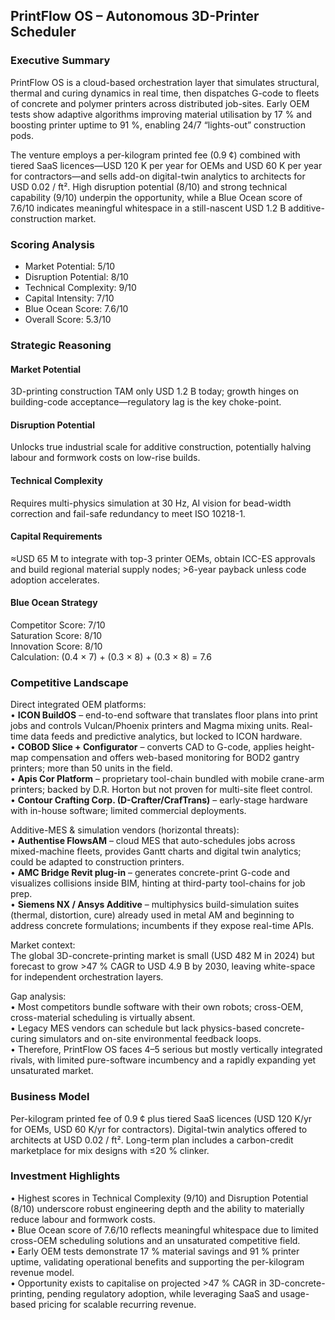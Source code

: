 ## PrintFlow OS – Autonomous 3D-Printer Scheduler

### Executive Summary  
PrintFlow OS is a cloud-based orchestration layer that simulates structural, thermal and curing dynamics in real time, then dispatches G-code to fleets of concrete and polymer printers across distributed job-sites. Early OEM tests show adaptive algorithms improving material utilisation by 17 % and boosting printer uptime to 91 %, enabling 24/7 “lights-out” construction pods.

The venture employs a per-kilogram printed fee (0.9 ¢) combined with tiered SaaS licences—USD 120 K per year for OEMs and USD 60 K per year for contractors—and sells add-on digital-twin analytics to architects for USD 0.02 / ft². High disruption potential (8/10) and strong technical capability (9/10) underpin the opportunity, while a Blue Ocean score of 7.6/10 indicates meaningful whitespace in a still-nascent USD 1.2 B additive-construction market.

### Scoring Analysis  
- Market Potential: 5/10  
- Disruption Potential: 8/10  
- Technical Complexity: 9/10  
- Capital Intensity: 7/10  
- Blue Ocean Score: 7.6/10  
- Overall Score: 5.3/10  

### Strategic Reasoning  

#### Market Potential  
3D-printing construction TAM only USD 1.2 B today; growth hinges on building-code acceptance—regulatory lag is the key choke-point.

#### Disruption Potential  
Unlocks true industrial scale for additive construction, potentially halving labour and formwork costs on low-rise builds.

#### Technical Complexity  
Requires multi-physics simulation at 30 Hz, AI vision for bead-width correction and fail-safe redundancy to meet ISO 10218-1.

#### Capital Requirements  
≈USD 65 M to integrate with top-3 printer OEMs, obtain ICC-ES approvals and build regional material supply nodes; >6-year payback unless code adoption accelerates.

#### Blue Ocean Strategy  
Competitor Score: 7/10  
Saturation Score: 8/10  
Innovation Score: 8/10  
Calculation: (0.4 × 7) + (0.3 × 8) + (0.3 × 8) = 7.6  

### Competitive Landscape  
Direct integrated OEM platforms:  
• **ICON BuildOS** – end-to-end software that translates floor plans into print jobs and controls Vulcan/Phoenix printers and Magma mixing units. Real-time data feeds and predictive analytics, but locked to ICON hardware.  
• **COBOD Slice + Configurator** – converts CAD to G-code, applies height-map compensation and offers web-based monitoring for BOD2 gantry printers; more than 50 units in the field.  
• **Apis Cor Platform** – proprietary tool-chain bundled with mobile crane-arm printers; backed by D.R. Horton but not proven for multi-site fleet control.  
• **Contour Crafting Corp. (D-Crafter/CrafTrans)** – early-stage hardware with in-house software; limited commercial deployments.  

Additive-MES & simulation vendors (horizontal threats):  
• **Authentise FlowsAM** – cloud MES that auto-schedules jobs across mixed-machine fleets, provides Gantt charts and digital twin analytics; could be adapted to construction printers.  
• **AMC Bridge Revit plug-in** – generates concrete-print G-code and visualizes collisions inside BIM, hinting at third-party tool-chains for job prep.  
• **Siemens NX / Ansys Additive** – multiphysics build-simulation suites (thermal, distortion, cure) already used in metal AM and beginning to address concrete formulations; incumbents if they expose real-time APIs.  

Market context:  
The global 3D-concrete-printing market is small (USD 482 M in 2024) but forecast to grow >47 % CAGR to USD 4.9 B by 2030, leaving white-space for independent orchestration layers.

Gap analysis:  
• Most competitors bundle software with their own robots; cross-OEM, cross-material scheduling is virtually absent.  
• Legacy MES vendors can schedule but lack physics-based concrete-curing simulators and on-site environmental feedback loops.  
• Therefore, PrintFlow OS faces 4–5 serious but mostly vertically integrated rivals, with limited pure-software incumbency and a rapidly expanding yet unsaturated market.

### Business Model  
Per-kilogram printed fee of 0.9 ¢ plus tiered SaaS licences (USD 120 K/yr for OEMs, USD 60 K/yr for contractors). Digital-twin analytics offered to architects at USD 0.02 / ft². Long-term plan includes a carbon-credit marketplace for mix designs with ≤20 % clinker.

### Investment Highlights  
• Highest scores in Technical Complexity (9/10) and Disruption Potential (8/10) underscore robust engineering depth and the ability to materially reduce labour and formwork costs.  
• Blue Ocean score of 7.6/10 reflects meaningful whitespace due to limited cross-OEM scheduling solutions and an unsaturated competitive field.  
• Early OEM tests demonstrate 17 % material savings and 91 % printer uptime, validating operational benefits and supporting the per-kilogram revenue model.  
• Opportunity exists to capitalise on projected >47 % CAGR in 3D-concrete-printing, pending regulatory adoption, while leveraging SaaS and usage-based pricing for scalable recurring revenue.